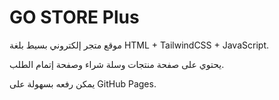 # GO STORE Plus

موقع متجر إلكتروني بسيط بلغة HTML + TailwindCSS + JavaScript.

يحتوي على صفحة منتجات وسلة شراء وصفحة إتمام الطلب.

يمكن رفعه بسهولة على GitHub Pages.